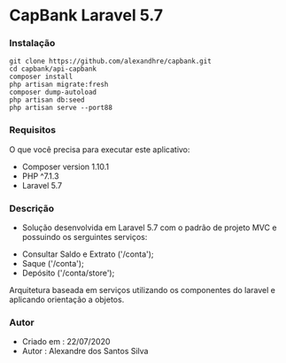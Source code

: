 # CapBank Laravel 5.7

### Instalação
```
git clone https://github.com/alexandhre/capbank.git
cd capbank/api-capbank
composer install
php artisan migrate:fresh
composer dump-autoload
php artisan db:seed
php artisan serve --port88
```
### Requisitos
O que você precisa para executar este aplicativo:
* Composer version 1.10.1
* PHP ^7.1.3
* Laravel 5.7

### Descrição
* Solução desenvolvida em Laravel 5.7 com o padrão de projeto MVC e possuindo os serguintes serviços:
- Consultar Saldo e Extrato ('/conta');
- Saque ('/conta');
- Depósito ('/conta/store');

Arquitetura baseada em serviços utilizando os componentes do laravel e aplicando orientação a objetos.

### Autor
* Criado em  : 22/07/2020
* Autor  : Alexandre dos Santos Silva

